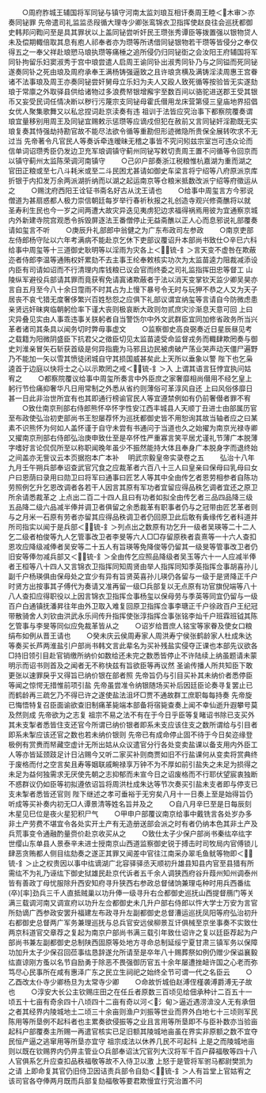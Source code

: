 <!-- { "loadSidebar": true } -->
　　○周府胙城王辅国将军同铋与镇守河南太监刘琅互相讦奏周王睦＜木审＞亦奏同铋罪  先帝遣司礼监监丞叚循大理寺少卿张鸾锦衣卫指挥使赵良往会巡抚都御史韩邦问鞫问至是具其罪状以上盖同铋尝听奸民王瓒张秀谭臣等拨置强以银物贷人未及偿期輙倍取其息有庖人祁奉者亦为瓒等所诱借同铋银物若干瓒等皆侵分之奉仅得五之一奉父祥赴琅愬马琅执瓒等痛棰之追所侵仍归同铋衘之会汝阳王府辅国将军同钋拘留乐妇窦淑秀于宫中琅尝遣人启周王谕同钋出淑秀同钋乃与之同镒而死同铋遂奏同钋之死由琅及周府承奉王满杨铸强逼致之且许琅贪横及满铸淫渎周惠王宫眷诸不法事琅及周王亦奏同铋尝奸舅母立乐妇为夫人又殴人致死循等按验皆无实遂劾琅于常廪之外取驿县供给诸物过多浪费帑银增廨宇至数百间以骆驼进送郡王受其银币又妄受民词任情决断以秽行污蔑宗支同铋母霍氏僣用龙床营第侵三皇庙地界招倡女优人聚集歌舞又以私忿捏词赴京渎奏有违  祖训于法皆应究治事下都察院覆奏谓琅宜量移别用周王及同铋宜赐敕示惩瓒等应谪戍但犯在赦前又言同铋奸淫勘既无实琅复奏其恃强劫持勘官故不能尽法欲令循等重勘但形迹微隐所贵保全展转吹求不无过当  先帝著令凡官民人等奏诉牵连暧昧无稽之事皆不究问矧兹宗室岂可违众论而信单词诏瓒秀臣仍发边卫充军琅调镇守蓟州同铋写敕切责周王置不问循等令回京而以镇守蓟州太监陈荣调河南镇守
　　○己卯户部奏浙江税粮惟杭嘉湖为重而湖之官田正粮或至七八斗耗米或至二斗民困尤甚请如御史车梁言将宁绍等八府原派京库折银于内扣发万余两派湖折纳而以湖之起运南京等仓粮米抵数改派宁绍等府徵运从之
　　○赐沈府西阳王诠钲书斋名好古从沈王请也
　　○给事中周玺言方今邪说僧道为甚扇惑都人极力崇信朝廷每岁举行春祈秋报之礼创造寺观兴修斋醮将以就  圣寿利生民也今一岁之间两遭大故灾异迭见夷虏犯边求福得祸焉用彼为宜通察京城内外新建寺院宫观悉令拆毁屏逐法王番僧停止无益斋醮以正人心而息邪说礼部覆奏请如玺言不听
　　○庚辰升礼部郎中翁健之为广东布政司左参政
　　○南京吏部左侍郎杨守阯以六年考满病不能赴京乞休下吏部议覆诏升本部尚书致仕○辛巳六科给事中周玺等十三道御史耿明等以淫雨为灾各上＜锍-釒＞言天变不虚咎在欺蔽迩者侍郎李温等通贿权奸累劾不去主事王纶奉敕核实功次为太监苗逵力阻裁减添设内臣有司请如诏而不行清理内库钱粮已议会官而终委之司礼监指挥田忠等督工  山陵纵军避役兵部请其罪而竟获宥免请寘诸欺蔽者于法以消天变掌钦天监少卿吴昊亦言自五月至今八十余日霪雨不时其占为上慢下暴号令无时与玩狎不恭之人又为天子居丧不哀弋猎无度奢侈繁兴百姓愁怨之应俱下礼部议谓宜纳玺等言请自今防微虑患亲贤远奸昧爽临朝躬俭率下谨大丧则极哀断大政则勿贰庶灾沴渐息天意可回  上曰灾异叠见实由人事乖违事关朕躬者自当警饬尔中外文武群臣宜同加修省政务所当兴革者诸司其条具以闻务切时弊毋事虚文
　　○监察御史高良弼奏近日星辰昼见考之载籍为阳微阴盛臣下抗君父之徵臣切见太监苗逵受命监督戎务而輙肆欺罔奏与御史刘淮亲冒矢石斩获首级是何异指鹿为马邪且边民被虏破产荡业哭声动天僵尸遍野乃不能加一矢以雪其愤徒闭城自守其损国威甚矣此上天所以垂象以警  陛下也乞枭逵首于边庭以快将士之心以示欺罔之戒＜锍-釒＞入  上谓其语言狂悖宜执问姑宥之
　　○都察院覆议给事中周玺所奏言中外臣庶之家奢靡相尚僣用不经乞皇上躬行节俭痛抑奢华凡日用常制之外悉从省约则薄俗可革淳风自还  上曰风俗侈靡日甚一日此非治世所宜有也其即通行榜谕官民人等宜遵禁例如有仍前奢僣者罪不宥
　　○致仕南京刑部右侍郎熊怀卒怀字性安江西丰城县人天顺丁丑进士由部属历官至布政使弘治初吏部尚书王恕屡荐怀为巡抚都御史皆不用恕询其故当轴者应之曰某素不识熊怀为何如人盖怀谨于自守未尝有书通问于当道也久之始擢为南京光禄寺卿又擢南京刑部右侍郎弘治庚申致仕至是卒怀性严重寡言笑平居尤谨礼节薄广本脱薄字嗜好言论侃侃所至以称职闻晚年虽少不振然能持大体且奉身广本脱身字而退终始之间盖亦无訾议云本页据抱本广本补
　明武宗毅皇帝实录卷之五
　　弘治十八年九月壬午朔兵部奉诏查武官冗食之应裁革者六百八十三人曰皇亲曰保母曰乳母曰女户曰恩荫曰录用曰勋卫曰将军曰通事曰匠艺人等其中全由传乞者恩劳相参者自陈功劳照例乞升乞恩改调者各若干人因言其原有军功者宜留应得品秩乞调者宜还之原卫所余请悉裁革之  上点出二百二十四人且曰有功者如拟全由传乞者三品四品降三级五品降二级六品减半俸并调卫者俱留之余悉裁革有职事者仍与之冠带由匠艺革者则与之月米一石原有劳者亦留其应得品秩调卫者仍回原卫此后敢有夤缘传乞者科道并所司指实以闻于是兵部＜锍-釒＞列点出之数原有功乞升一级者吴瑛等二十二人乞二级者柏俊等九人乞管事改卫者李旻等六人□□存留原秩者袁熹等一十六人查扣恩攻应降级减俸者吴安等二十五人有旨瑛等免降俊等仍留其一级旻等管事改卫者仍旧安等俸勿减兵部又＜锍-釒＞全由传乞应照品降级者吴玉等六十一人应减半俸者王桓等八十四人又言锦衣卫指挥同知周贤由举人指挥同知季英指挥佥事胡喜孙儿副千户杨瑛俱由保母处之宜少有异有旨贤英喜孙儿瑛仍各留与一级于是贤降正千户时贤方出按事其子傅代为奏请又准再留一级□兵部复以无点原有功官旗倪端等八十八人查扣应得职役以上因言锦衣卫指挥佥事杨玺以保母劳与季英等同宜仍留与一级百户白通镇抚潘昇往年由外卫取入难复回原卫指挥佥事李瑭正千户徐政百户王纪冠带散骑舍人刘钦由洪武永乐间传升指挥使张淳指挥佥事张铭李灿千户班霖班钺其陈乞管事与李旻等同似应免裁革皆从之
　　○诏岁给晋庶人铭宝等家眷及使女口粮绢布如例从晋王请也
　　○癸未庆云侯周寿家人周洪寿宁侯张鹤龄家人杜成朱达等奏买长芦两淮盐引户部尚书韩文言此辈名为买补残盐实侵夺正课也本部先议欲各□持旧领引目赴官销缴所纳价如数给还未完之数悉皆停止不许陆续上纳虽题请未蒙明示而诏书则首及之闻者无不称快兹有旨欲臣等再议然  圣谕传播人所共知臣下敢更张以速罪戾乎又得旨已纳价银在部者照  先帝旨仍与引目买补其未纳价者悉停臣等闻之惊愕无措惟前项引盐  先帝虽尝准令纳银随场买补后因廷臣论奏寻复罢止已而鹤龄再三疏乞乃不得已许之遂使盐法沮坏□贾不通故群工庶职每每持奏  先帝旋已悔悟特复召臣面谕欲查旧制痛革毙端本部备将宿毙查奏上闻不幸仙逝升遐攀号莫及然则成  先帝欲为之志复  祖宗不易之法不有在于今日乎臣等复睹诏书除已支买外其未支掣者悉皆住支还官今所谓已纳价银者即系未支应该住支之数所谓给与引目者即系未掣应该还官之数也若未纳价银则  先帝已有成命停止固不待于今日矣迩缘登极例有赏赉而帑藏空虚计无所出姑从众议遣官分行各处变卖盐课以备支用内外臣工人等亦皆延颈跂足计日沾赐今又听二家买补则商贾如旧不行盐课何从变卖将赏典终于废格而付之空言矣且寿等姻联戚畹禄享万钟不为不厚如前引盐失之未足为损得之未足为益何独需求无厌使先朝之志抑郁而未宣今日之诏废格而不行耶伏望宸衷独断不惑群议仍如臣等初拟遵依诏旨将周洪杜成朱达等节次奏买引盐未支者即与停支已支未掣者悉皆还官则  陛下继述之孝可垂裕于无穷矣八月十一日奏上至是始得旨仍听成等买补奏内初无□人谭景清等姓名旨并及之
　　○自八月辛巳至是日每辰刻木星见巳位是夜火星犯积尸气
　　○甲申户部覆议南京给事中戴铣言各处岁办多非土产劳费不堪宜令各处实开土产有无造册送部会派之时有者仍纳本色其非土产及兵荒事变令通融酌量赍价赴京收买从之
　　○致仕太子少保户部尚书秦纮卒纮字世缨山东单县人景泰辛未进士授南京山西道监察御史锐于搏击时司牧局内官傅锁儿肆恶贪贿都人侧目纮劾奏之遂正其罪又闻差中官往江南采办翠毛鱼鱿等物即＜锍-釒＞止之权贵因以事中纮谪湖广北容驿驿丞天顺初升雄县知县内官至县猎有所需纮不为礼乃诬纮下御史狱雄民赴京代诉者五千余人调狭西府谷升葭州知州调泰州皆有善政丁母忧服除升西安知府寻升狭西右参政总督储饷兼理屯种时用兵西番纮(卒)[率]劲兵三千人直抵贼巢以功升俸一级寻升右佥都御史巡抚山西提督鴈门等关满三载调河南又调宣府以功升左佥都御史未几升户部右侍郎以忤大学士万安为言官所劾谪广西参政安罢升福建左布政寻升左副都御史总督漕运巡抚凤阳等府弘治初升右都御史总督两广军务兼理巡抚与总兵官安远侯柳景互讦俱械至京坐事奏不实致仕两京科道官交章荐之复起为南京户部尚书满三载引年致仕诏许之复以廷臣荐起为户部尚书兼左副都御史总制陕西固原等处地方寻命总制延绥宁夏甘肃三镇军务以保障功加升太子少保召回莅事纮恳辞遂允所请至是卒年八十赐葬祭如例仍赠少保谥襄毅纮直谅刚方蚤以名节自励勇于除恶不畏强御历官五十余年屡遭挫衄许国之心老而弥笃尽心民事所在咸有惠泽广东之民立生祠祀之始终全节可谓一代之名臣云
　　○乙酉改太仆寺少卿杨旦为太常寺少卿
　　○命故忻城伯赵溥侄槿袭溥爵溥无子故也
　　○淳安大长公主钦赐庄田之在任丘者原数三百顷见给佃承种计二百五十一顷五十七亩有奇余四十八顷四十二亩有奇以河＜氵甸＞逼近遇涝渰没人无有承佃之者其经界内陵城地土二顷三十余亩则渔户刘振等世业而界外白地七十三顷则军民陈用等所垦例不起科者也主累奏欲侵振等之业且言用等所垦即不与臣补数亦当验亩起科户部覆奏主所赐一再遣官核实已足旧额其陵城地亩虽在界实非原额之数不宜夺民恒产逼之逃窜用等所垦亦宜守  祖宗成法以休养几民不可起科  上是之而陵城地亩则以既在钦赐界内仍畀主管业○兵部奉诏汰冗官列大汉将军千百户薛福敬等四十八人官俱系乞升应查扣品秩福敬等故不入侍卫以激  上怒于是管将军驸马都尉樊凯为之请  上即命复其官仍旧侍卫因诘责兵部令自劾＜锍-釒＞人有旨堂上官姑宥之该司官各夺俸两月既而兵部复劾福敬等要君欺慢宜行究治置不问
